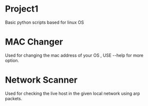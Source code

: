 # Project1

Basic python scripts based for linux OS 

# MAC Changer 
Used for changing the mac address of your OS , USE --help for more option.

# Network Scanner 
Used for checking the live host in the given local network using arp packets. 
